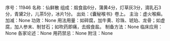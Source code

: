 序号：11946
名称：仙鲜散
组成：煅食盐6分，蒲黄4分，灯草灰3分，滴乳石3分，青黛2分，儿茶5分，冰片1分。
出处：《囊秘喉书》卷上。
主治：虚火喉癣。
加减：None
功效：None
用法用量：如碎腐，加牛黄、珍珠、琥珀、龙骨；如虚腐，加人参末、制甘石；如吹药即痛，去煅食盐。
制备方法：None
临床应用：None
各家论述：None
用药禁忌：None
附注：None
